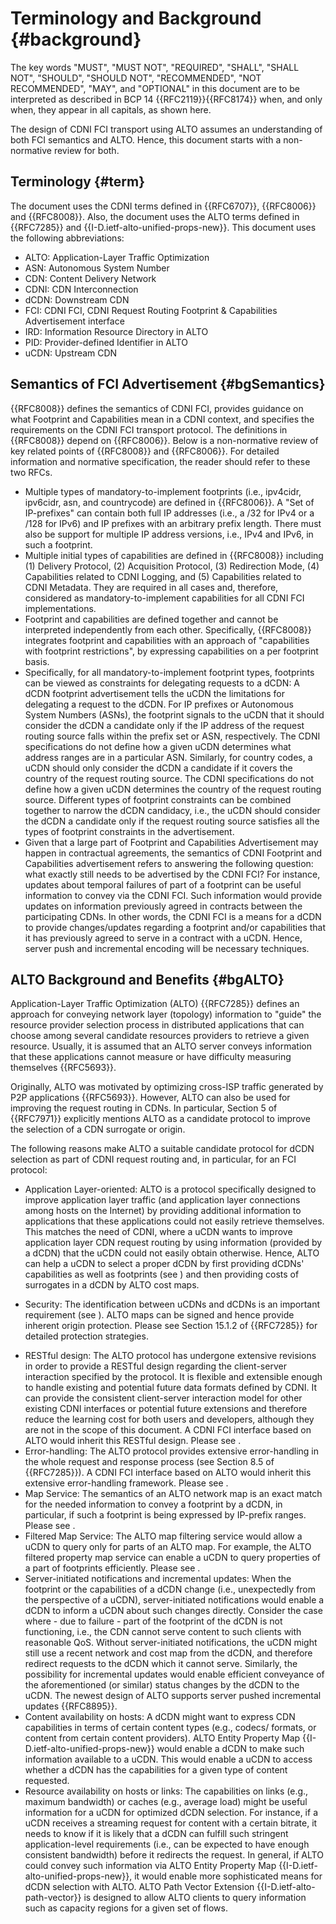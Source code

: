 <!-- Skip header line -->

# Terminology and Background {#background}

The key words "MUST", "MUST NOT", "REQUIRED", "SHALL", "SHALL NOT", "SHOULD",
"SHOULD NOT", "RECOMMENDED", "NOT RECOMMENDED", "MAY", and "OPTIONAL" in this
document are to be interpreted as described in BCP 14 {{RFC2119}}{{RFC8174}}
when, and only when, they appear in all capitals, as shown here.

The design of CDNI FCI transport using ALTO assumes an understanding of both
FCI semantics and ALTO. Hence, this document starts with a non-normative review
for both.

## Terminology {#term}

The document uses the CDNI terms defined in {{RFC6707}}, {{RFC8006}} and
{{RFC8008}}. Also, the document uses the ALTO terms defined in {{RFC7285}} and
{{I-D.ietf-alto-unified-props-new}}. This document uses the following
abbreviations:

- ALTO: Application-Layer Traffic Optimization
- ASN: Autonomous System Number
- CDN: Content Delivery Network
- CDNI: CDN Interconnection
- dCDN: Downstream CDN
- FCI: CDNI FCI, CDNI Request Routing Footprint & Capabilities Advertisement interface
- IRD: Information Resource Directory in ALTO
- PID: Provider-defined Identifier in ALTO
- uCDN: Upstream CDN

## Semantics of FCI Advertisement {#bgSemantics}

{{RFC8008}} defines the semantics
of CDNI FCI, provides guidance on what Footprint and Capabilities mean in a CDNI
context, and specifies the requirements on the CDNI FCI transport protocol. The
definitions in {{RFC8008}} depend on {{RFC8006}}. Below is a non-normative
review of key related points of {{RFC8008}} and {{RFC8006}}. For detailed
information and normative specification, the reader should refer to these two
RFCs.

* Multiple types of mandatory-to-implement footprints (i.e., ipv4cidr, ipv6cidr, asn,
  and countrycode) are defined in {{RFC8006}}. A "Set of IP-prefixes" can
  contain both full IP addresses (i.e., a /32 for IPv4 or a /128 for IPv6) and
  IP prefixes with an arbitrary prefix length. There must also be support for
  multiple IP address versions, i.e., IPv4 and IPv6, in such a footprint.
* Multiple initial types of capabilities are defined in {{RFC8008}} including
  (1) Delivery Protocol, (2) Acquisition Protocol, (3) Redirection Mode, (4)
  Capabilities related to CDNI Logging, and (5) Capabilities related to CDNI
  Metadata. They are required in all cases and, therefore, considered as
  mandatory-to-implement capabilities for all CDNI FCI implementations.
* Footprint and capabilities are defined together and cannot be interpreted
  independently from each other. Specifically, {{RFC8008}} integrates footprint
  and capabilities with an approach of "capabilities with footprint
  restrictions", by expressing capabilities on a per footprint basis.
* Specifically, for all mandatory-to-implement footprint types, footprints can
  be viewed as constraints for delegating requests to a dCDN: A dCDN footprint
  advertisement tells the uCDN the limitations for delegating a request to the
  dCDN. For IP prefixes or Autonomous System Numbers (ASNs), the footprint signals to the uCDN that it
  should consider the dCDN a candidate only if the IP address of the request
  routing source falls within the prefix set or ASN, respectively. The CDNI
  specifications do not define how a given uCDN determines what address ranges
  are in a particular ASN. Similarly, for country codes, a uCDN should only
  consider the dCDN a candidate if it covers the country of the request routing
  source. The CDNI specifications do not define how a given uCDN determines the
  country of the request routing source. Different types of footprint
  constraints can be combined together to narrow the dCDN candidacy, i.e., the
  uCDN should consider the dCDN a candidate only if the request routing source
  satisfies all the types of footprint constraints in the advertisement.
* Given that a large part of Footprint and Capabilities Advertisement may
  happen in contractual agreements, the semantics of CDNI Footprint and
  Capabilities advertisement refers to answering the following question: what
  exactly still needs to be advertised by the CDNI FCI? For instance, updates
  about temporal failures of part of a footprint can be useful information to
  convey via the CDNI FCI. Such information would provide updates on information
  previously agreed in contracts between the participating CDNs. In other words,
  the CDNI FCI is a means for a dCDN to provide changes/updates
  regarding a footprint and/or capabilities that it has previously agreed to serve in
  a contract with a uCDN. Hence, server push and incremental
  encoding will be necessary techniques.

## ALTO Background and Benefits {#bgALTO}

Application-Layer Traffic Optimization (ALTO) {{RFC7285}} defines an approach
for conveying network layer (topology) information to "guide" the resource
provider selection process in distributed applications that can choose among
several candidate resources providers to retrieve a given resource. Usually, it
is assumed that an ALTO server conveys information that these applications
cannot measure or have difficulty measuring themselves {{RFC5693}}.

Originally, ALTO was motivated by optimizing cross-ISP traffic generated by P2P
applications {{RFC5693}}. However, ALTO can also be used for improving the
request routing in CDNs. In particular, Section 5 of {{RFC7971}}
explicitly mentions ALTO as a candidate protocol to improve the selection of a
CDN surrogate or origin.

The following reasons make ALTO a suitable candidate protocol for dCDN
selection as part of CDNI request routing and, in particular,
for an FCI protocol:

* Application Layer-oriented: ALTO is a protocol specifically designed to
  improve application layer traffic (and application layer connections among
  hosts on the Internet) by providing additional information to applications
  that these applications could not easily retrieve themselves. This matches the
  need of CDNI, where a uCDN wants to improve application layer CDN request routing by
  using information (provided by a dCDN) that the uCDN could not easily obtain
  otherwise. Hence, ALTO can help a uCDN to select a proper dCDN by first
  providing dCDNs' capabilities as well as footprints (see [](#cdnifci)) and
  then providing costs of surrogates in a dCDN by ALTO cost maps.
- Security: The identification between uCDNs and dCDNs is an important
  requirement (see [](#security)). ALTO maps can be signed and hence provide
  inherent origin protection. Please see Section 15.1.2 of {{RFC7285}} for
  detailed protection strategies.
* RESTful design: The ALTO protocol has undergone extensive revisions in order
  to provide a RESTful design regarding the client-server interaction specified
  by the protocol. It is flexible and extensible enough to handle existing and
  potential future data formats defined by CDNI. It can provide the consistent
  client-server interaction model for other existing CDNI interfaces or
  potential future extensions and therefore reduce the learning cost for both
  users and developers, although they are not in the scope of this
  document. A CDNI FCI interface based on ALTO would inherit this RESTful
  design. Please see [](#cdnifci).
* Error-handling: The ALTO protocol provides extensive error-handling in the
  whole request and response process (see Section 8.5 of {{RFC7285}}). A CDNI
  FCI interface based on ALTO would inherit this extensive error-handling
  framework. Please see [](#filteredcdnifci).
* Map Service: The semantics of an ALTO network map is an exact match for the
  needed information to convey a footprint by a dCDN, in
  particular, if such a footprint is being expressed by IP-prefix
  ranges. Please see [](#cdnifcinetworkmap).
* Filtered Map Service: The ALTO map filtering service would allow a uCDN to
  query only for parts of an ALTO map. For example, the ALTO filtered property
  map service can enable a uCDN to query properties of a part of footprints
  efficiently. Please see [](#unifiedpropertymap).
* Server-initiated notifications and incremental updates: When the footprint or
  the capabilities of a dCDN change (i.e., unexpectedly from the perspective of
  a uCDN), server-initiated notifications would enable a dCDN to inform a uCDN
  about such changes directly. Consider the case where - due to failure - part
  of the footprint of the dCDN is not functioning, i.e., the CDN cannot serve
  content to such clients with reasonable QoS. Without server-initiated
  notifications, the uCDN might still use a recent network and cost map from the
  dCDN, and therefore redirect requests to the dCDN which it cannot serve.
  Similarly, the possibility for incremental updates would enable efficient
  conveyance of the aforementioned (or similar) status changes by the dCDN to
  the uCDN. The newest design of ALTO supports server pushed incremental updates
  {{RFC8895}}.
* Content availability on hosts: A dCDN might want to express CDN capabilities
in terms of certain content types (e.g., codecs/ formats, or content from
certain content providers). ALTO Entity Property Map
{{I-D.ietf-alto-unified-props-new}} would enable a dCDN to make such
information available to a uCDN. This would enable a uCDN to access whether
a dCDN has the capabilities for a given type of content requested.
* Resource availability on hosts or links: The capabilities on links (e.g.,
  maximum bandwidth) or caches (e.g., average load) might be useful information
  for a uCDN for optimized dCDN selection. For instance, if a uCDN receives a
  streaming request for content with a certain bitrate, it needs to know if it
  is likely that a dCDN can fulfill such stringent application-level
  requirements (i.e., can be expected to have enough consistent bandwidth)
  before it redirects the request. In general, if ALTO could convey such
  information via ALTO Entity Property Map {{I-D.ietf-alto-unified-props-new}},
  it would enable more sophisticated means for dCDN selection with ALTO. ALTO
  Path Vector Extension {{I-D.ietf-alto-path-vector}} is designed to allow ALTO
  clients to query information such as capacity regions for a given set of
  flows.
